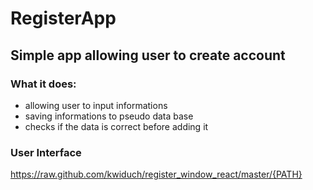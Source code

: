 # RegisterApp
## Simple app allowing user to create account 
### What it does: </br>
* allowing user to input informations
* saving informations to pseudo data base
* checks if the data is correct before adding it

### User Interface
https://raw.github.com/kwiduch/register_window_react/master/{PATH} </br>

